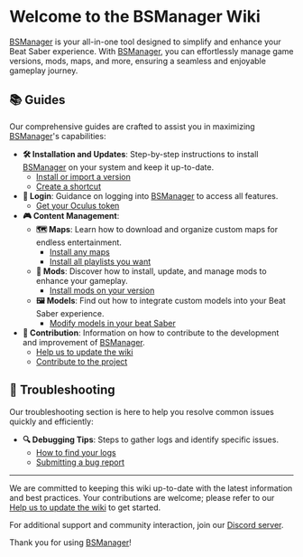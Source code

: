 # Welcome to the BSManager Wiki

[BSManager](https://www.bsmanager.io) is your all-in-one tool designed to simplify and enhance your Beat Saber experience. With [BSManager](https://www.bsmanager.io), you can effortlessly manage game versions, mods, maps, and more, ensuring a seamless and enjoyable gameplay journey.

## 📚 Guides

Our comprehensive guides are crafted to assist you in maximizing [BSManager](https://www.bsmanager.io)'s capabilities:

- **🛠️ Installation and Updates**: Step-by-step instructions to install [BSManager](https://www.bsmanager.io) on your system and keep it up-to-date.
    - [Install or import a version](install-or-import-a-version)
    - [Create a shortcut](Create-a-shortcut)
- **🔑 Login**: Guidance on logging into [BSManager](https://www.bsmanager.io) to access all features.
    - [Get your Oculus token](Get-your-Oculus-token)
- **🎮 Content Management**:
    - **🗺️ Maps**: Learn how to download and organize custom maps for endless entertainment.
        - [Install any maps](Install-any-maps)
        - [Install all playlists you want](Install-all-playlists-you-want)
    - **🧩 Mods**: Discover how to install, update, and manage mods to enhance your gameplay.
        - [Install mods on your version](Install-mods-on-your-version)
    - **🖼️ Models**: Find out how to integrate custom models into your Beat Saber experience.
        - [Modify models in your beat Saber](Modify-models-in-your-beat-saber)
- **🤝 Contribution**: Information on how to contribute to the development and improvement of [BSManager](https://www.bsmanager.io).
    - [Help us to update the wiki](Help-us-to-update-the-wiki)
    - [Contribute to the project](Contribute-to-the-project)

## 🐞 Troubleshooting

Our troubleshooting section is here to help you resolve common issues quickly and efficiently:

<!-- - **⚙️ Connection Issues**: Solutions for problems related to connecting [BSManager](https://www.bsmanager.io) to required services. -->

<!-- - **💾 Installation Problems**: Guidance on fixing errors during setup or version updates. -->

<!-- - **🎮 Gameplay Issues**: Fixes for issues impacting Beat Saber performance. -->

- **🔍 Debugging Tips**: Steps to gather logs and identify specific issues.
    - [How to find your logs](How-to-find-your-logs)
    - [Submitting a bug report](Submitting-a-bug-report)
  
***

We are committed to keeping this wiki up-to-date with the latest information and best practices. Your contributions are welcome; please refer to our [Help us to update the wiki](Help-us-to-update-the-wiki) to get started.

For additional support and community interaction, join our [Discord server]().

Thank you for using [BSManager](https://www.bsmanager.io)!
